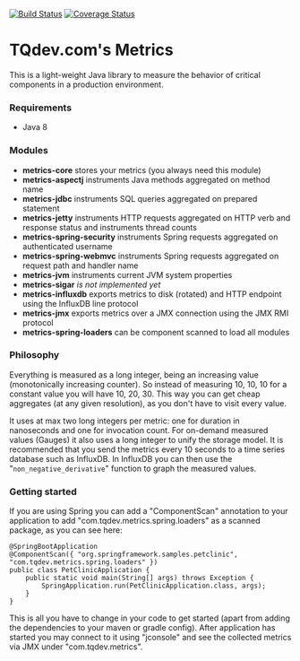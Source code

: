 [![Build Status](https://travis-ci.org/mevdschee/tqdev-metrics.svg?branch=master)](https://travis-ci.org/mevdschee/tqdev-metrics?branch=master)
[![Coverage Status](https://coveralls.io/repos/github/mevdschee/tqdev-metrics/badge.svg?branch=master)](https://coveralls.io/github/mevdschee/tqdev-metrics?branch=master)

# TQdev.com's Metrics

This is a light-weight Java library to measure the behavior of critical components in a production environment.

### Requirements

- Java 8

### Modules

- **metrics-core** stores your metrics (you always need this module)
- **metrics-aspectj** instruments Java methods aggregated on method name
- **metrics-jdbc** instruments SQL queries aggregated on prepared statement
- **metrics-jetty** instruments HTTP requests aggregated on HTTP verb and response status and instruments thread counts
- **metrics-spring-security** instruments Spring requests aggregated on authenticated username
- **metrics-spring-webmvc** instruments Spring requests aggregated on request path and handler name
- **metrics-jvm** instruments current JVM system properties
- **metrics-sigar** _is not implemented yet_
- **metrics-influxdb** exports metrics to disk (rotated) and HTTP endpoint using the InfluxDB line protocol
- **metrics-jmx** exports metrics over a JMX connection using the JMX RMI protocol
- **metrics-spring-loaders** can be component scanned to load all modules

### Philosophy

Everything is measured as a long integer, being an increasing value (monotonically increasing counter). 
So instead of measuring 10, 10, 10 for a constant value you will have 10, 20, 30.
This way you can get cheap aggregates (at any given resolution), as you don't have to visit every value.

It uses at max two long integers per metric: one for duration in nanoseconds and one for invocation count.
For on-demand measured values (Gauges) it also uses a long integer to unify the storage model. It is
recommended that you send the metrics every 10 seconds to a time series database such as InfluxDB.
In InfluxDB you can then use the "`non_negative_derivative`" function to graph the measured values.

### Getting started

If you are using Spring you can add a "ComponentScan" annotation to your application to add 
"com.tqdev.metrics.spring.loaders" as a scanned package, as you can see here:

    @SpringBootApplication
    @ComponentScan({ "org.springframework.samples.petclinic", "com.tqdev.metrics.spring.loaders" })
    public class PetClinicApplication {
        public static void main(String[] args) throws Exception {
    	    SpringApplication.run(PetClinicApplication.class, args);
        }
    }

This is all you have to change in your code to get started (apart from adding the dependencies to your
maven or gradle config). After application has started you may connect to it using "jconsole" and see
the collected metrics via JMX under "com.tqdev.metrics".
